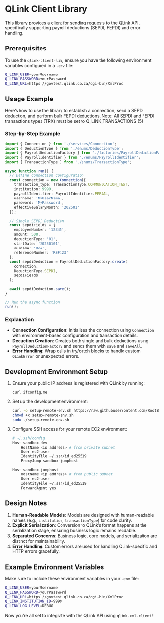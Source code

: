 # QLink Client Library

This library provides a client for sending requests to the QLink API, specifically supporting payroll deductions (SEPDI, FEPDI) and error handling.

## Prerequisites

To use the `qlink-client-lib`, ensure you have the following environment variables configured in a `.env` file:

```bash
Q_LINK_USER=yourUsername
Q_LINK_PASSWORD=yourPassword
Q_LINK_URL=https://govtest.qlink.co.za/cgi-bin/XmlProc
```

## Usage Example

Here’s how to use the library to establish a connection, send a SEPDI deduction, and perform bulk FEPDI deductions.
Note: All SEPDI and FEPDI transactions types (TRX) must be set to Q_LINK_TRANSACTIONS (5)

### Step-by-Step Example

```typescript
import { Connection } from './services/Connection';
import { DeductionType } from './enums/DeductionType';
import { PayrollDeductionFactory } from './factories/PayrollDeductionFactory';
import { PayrollIdentifier } from './enums/PayrollIdentifier';
import { TransactionType } from './enums/TransactionType';

async function run() {
  // Define connection configuration
  const connection = new Connection({
    transaction_type: TransactionType.COMMUNICATION_TEST,
    institution: 9999,
    payrollIdentifier: PayrollIdentifier.PERSAL,
    username: 'MyUserName',
    password: 'MyPassword',
    effectiveSalaryMonth: '202501'
  });

  // Single SEPDI Deduction
  const sepdiFields = {
    employeeNumber: '12345',
    amount: 500,
    deductionType: '01',
    startDate: '20250101',
    surname: 'Doe',
    referenceNumber: 'REF123'
  };
  const sepdiDeduction = PayrollDeductionFactory.create(
    connection,
    DeductionType.SEPDI,
    sepdiFields
  );

  await sepdiDeduction.save();
}

// Run the async function
run();
```

### Explanation

- **Connection Configuration**: Initializes the connection using `Connection` with environment-based configuration and transaction details.
- **Deduction Creation**: Creates both single and bulk deductions using `PayrollDeductionFactory` and sends them with `save` and `saveAll`.
- **Error Handling**: Wrap calls in try/catch blocks to handle custom `QLinkError` or unexpected errors.

## Development Environment Setup

1. Ensure your public IP address is registered with QLink by running:
   ```bash
   curl ifconfig.me
   ```

2. Set up the development environment:
   ```bash
   curl -o setup-remote-env.sh https://raw.githubusercontent.com/RootBank/qlink-xml-client/refs/heads/main/setup-remote-env.sh
   chmod +x setup-remote-env.sh
   sudo ./setup-remote-env.sh
   ```

3. Configure SSH access for your remote EC2 environment:
   ```bash
   # ~/.ssh/config
   Host sandbox-dev
       HostName <ip address> # from private subnet
       User ec2-user
       IdentityFile ~/.ssh/id_ed25519
       ProxyJump sandbox-jumphost

   Host sandbox-jumphost
       HostName <ip address> # from public subnet
       User ec2-user
       IdentityFile ~/.ssh/id_ed25519
       ForwardAgent yes
   ```

## Design Notes

1. **Human-Readable Models**: Models are designed with human-readable names (e.g., `institution`, `transactionType`) for code clarity.
2. **Explicit Serialization**: Conversion to QLink’s format happens at the serialization stage, ensuring business logic remains readable.
3. **Separated Concerns**: Business logic, core models, and serialization are distinct for maintainability.
4. **Error Handling**: Custom errors are used for handling QLink-specific and HTTP errors gracefully.

## Example Environment Variables

Make sure to include these environment variables in your `.env` file:

```bash
Q_LINK_USER=yourUsername
Q_LINK_PASSWORD=yourPassword
Q_LINK_URL=https://govtest.qlink.co.za/cgi-bin/XmlProc
Q_LINK_INSTITUTION_ID=9999
Q_LINK_LOG_LEVEL=DEBUG
```

Now you’re all set to integrate with the QLink API using `qlink-xml-client`!
